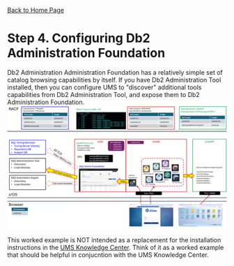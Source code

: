 [Back to Home Page](https://github.com/zeditor01/zowe_db2_tools/tree/main)

# Step 4. Configuring Db2 Administration Foundation


Db2 Administration Administration Foundation has a relatively simple set of catalog browsing capabilities by itself. If you have Db2 Administration Tool installed, then you can configure UMS to "discover" additional tools capabilities from Db2 Administration Tool, and expose them to Db2 Administration Foundation.
![stage3a](/images/zowe_adm.jpg)

This worked example is NOT intended as a replacement for the installation instructions in the [UMS Knowledge Center](https://www.ibm.com/docs/en/umsfz/1.2.0?topic=server-installing-unified-management). Think of it as a worked example that should be helpful in conjucntion with the UMS Knowledge Center.

